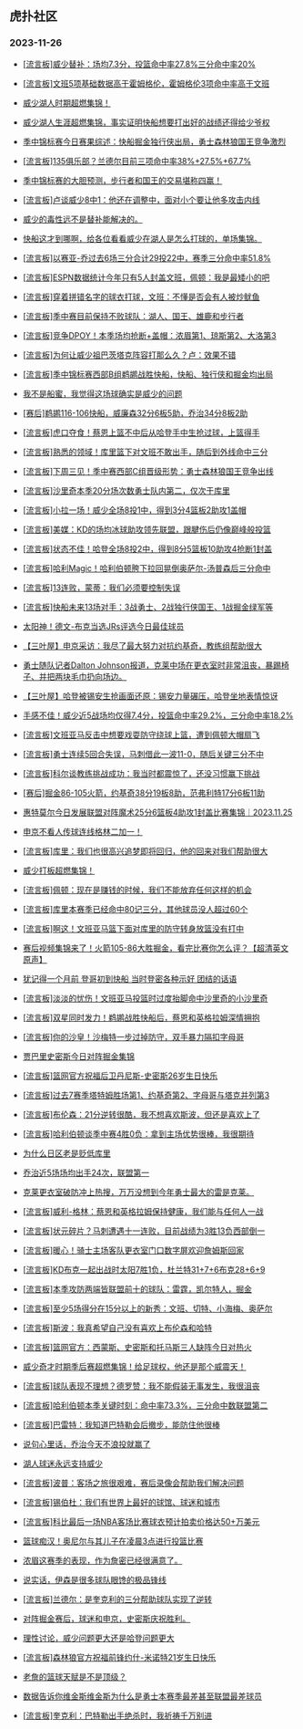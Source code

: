 ## 虎扑社区 
### 2023-11-26

+ [[流言板]威少替补：场均7.3分，投篮命中率27.8%三分命中率20%](https://bbs.hupu.com/623285438.html)

+ [[流言板]文班5项基础数据高于霍姆格伦，霍姆格伦3项命中率高于文班](https://bbs.hupu.com/623282694.html)

+ [威少湖人时期超燃集锦！](https://bbs.hupu.com/623282404.html)

+ [威少湖人生涯超燃集锦，事实证明快船想要打出好的战绩还得给少爷️权](https://bbs.hupu.com/623281709.html)

+ [季中锦标赛今日赛果综述：快船掘金独行侠出局，勇士森林狼国王竞争激烈](https://bbs.hupu.com/623278533.html)

+ [[流言板]135俱乐部？兰德尔目前三项命中率38%+27.5%+67.7%](https://bbs.hupu.com/623283013.html)

+ [季中锦标赛的大胆预测，步行者和国王的交易堪称四赢！](https://bbs.hupu.com/623282011.html)

+ [[流言板]卢谈威少8中1：他还在调整中，面对小个要让他多攻击内线](https://bbs.hupu.com/623283716.html)

+ [威少的毒性远不是替补能解决的。](https://bbs.hupu.com/623279478.html)

+ [快船这才到哪啊，给各位看看威少在湖人是怎么打球的，单场集锦。](https://bbs.hupu.com/623278269.html)

+ [[流言板]以赛亚-乔过去6场三分合计29投22中，赛季三分命中率51.8%](https://bbs.hupu.com/623282400.html)

+ [[流言板]ESPN数据统计今年只有5人封盖文班，佩顿：我是最矮小的吧](https://bbs.hupu.com/623279810.html)

+ [[流言板]穿着拼错名字的球衣打球，文班：不懂是否会有人被炒鱿鱼](https://bbs.hupu.com/623277159.html)

+ [[流言板]季中赛目前保持不败球队：湖人、国王、雄鹿和步行者](https://bbs.hupu.com/623284118.html)

+ [[流言板]竞争DPOY！本季场均抢断+盖帽：浓眉第1、琼斯第2、大洛第3](https://bbs.hupu.com/623277070.html)

+ [[流言板]为何让威少祖巴茨塔克阵容打那么久？卢：效果不错](https://bbs.hupu.com/623276960.html)

+ [[流言板]季中锦标赛西部B组鹈鹕战胜快船，快船、独行侠和掘金均出局](https://bbs.hupu.com/623275773.html)

+ [我不是船蜜，我觉得这场球确实是威少的问题](https://bbs.hupu.com/623283531.html)

+ [[赛后]鹈鹕116-106快船，威廉森32分6板5助，乔治34分8板2助](https://bbs.hupu.com/623275715.html)

+ [[流言板]虎口夺食！蔡恩上篮不中后从哈登手中生抢过球，上篮得手](https://bbs.hupu.com/623275515.html)

+ [[流言板]熟悉的领域！库里篮下对文班不敢出手，随后到外线命中三分](https://bbs.hupu.com/623274603.html)

+ [[流言板]下周三见！季中赛西部C组晋级形势：勇士森林狼国王竞争出线](https://bbs.hupu.com/623275490.html)

+ [[流言板]沙里奇本季20分场次数勇士队内第二，仅次于库里](https://bbs.hupu.com/623275639.html)

+ [[流言板]小拉一场！威少全场8投1中，得到3分4篮板2助攻1盖帽](https://bbs.hupu.com/623276275.html)

+ [[流言板]美媒：KD的场均冰球助攻领先联盟，跟腱伤后仍像巅峰般投篮](https://bbs.hupu.com/623285691.html)

+ [[流言板]状态不佳！哈登全场8投2中，得到8分5篮板10助攻4抢断1封盖](https://bbs.hupu.com/623275827.html)

+ [[流言板]哈利Magic！哈利伯顿胯下拉回晃倒奥萨尔-汤普森后三分命中](https://bbs.hupu.com/623268836.html)

+ [[流言板]13连败，蒙蒂：我们必须要控制失误](https://bbs.hupu.com/623284721.html)

+ [[流言板]快船未来13场对手：3战勇士、2战独行侠国王、1战掘金绿军等](https://bbs.hupu.com/623275931.html)

+ [太阳神！德文-布克当选JRs评选今日最佳球员](https://bbs.hupu.com/623279932.html)

+ [【三叶屋】申京采访：我尽了最大努力对抗约基奇，教练组帮助很大](https://bbs.hupu.com/623274653.html)

+ [勇士随队记者Dalton Johnson报道，克莱中场在更衣室时非常沮丧，暴踢椅子、并把两块毛巾扔向场边。](https://bbs.hupu.com/623277605.html)

+ [【三叶屋】哈登被锡安生抢画面还原：锡安力量碾压，哈登坐地表情惊讶](https://bbs.hupu.com/623277874.html)

+ [手感不佳！威少近5战场均仅得7.4分，投篮命中率29.2%，三分命中率18.2%](https://bbs.hupu.com/623283324.html)

+ [[流言板]文班亚马反击中想要戏耍防守绕球上篮，遭到佩顿大帽扇飞](https://bbs.hupu.com/623272055.html)

+ [[流言板]勇士连续5回合失误，马刺借此一波11-0，随后关键三分不中](https://bbs.hupu.com/623274764.html)

+ [[流言板]科尔谈教练挑战成功：我当时都震惊了，还没习惯赢下挑战](https://bbs.hupu.com/623276466.html)

+ [[赛后]掘金86-105火箭，约基奇38分19板8助，范弗利特17分6板11助](https://bbs.hupu.com/623270640.html)

+ [惠特莫尔今日发展联盟对阵魔术25分6篮板4助攻1封盖比赛集锦｜2023.11.25](https://bbs.hupu.com/623281873.html)

+ [申京不看人传球连线格林二加一！](https://bbs.hupu.com/623274239.html)

+ [[流言板]库里：我们也很高兴追梦即将回归，他的回来对我们帮助很大](https://bbs.hupu.com/623279315.html)

+ [威少打板超燃集锦！](https://bbs.hupu.com/623283915.html)

+ [[流言板]佩顿：现在是赚钱的时候，我们不能放弃任何这样的机会](https://bbs.hupu.com/623279686.html)

+ [[流言板]库里本赛季已经命中80记三分，其他球员没人超过60个](https://bbs.hupu.com/623275265.html)

+ [[流言板]啊这！文班亚马篮下面对库里的防守转身放篮没有打中](https://bbs.hupu.com/623272551.html)

+ [赛后视频集锦来了！火箭105-86大胜掘金，看完比赛你怎么评？【超清英文原声】](https://bbs.hupu.com/623273866.html)

+ [犹记得一个月前 登哥初到快船  当时登密各种示好 团结的话语](https://bbs.hupu.com/623283698.html)

+ [[流言板]淡淡的忧伤！文班亚马投篮时过度抬脚命中沙里奇的小沙里奇](https://bbs.hupu.com/623274282.html)

+ [[流言板]双星同时发力！鹈鹕战胜快船后，蔡恩和英格拉姆深情拥抱](https://bbs.hupu.com/623276011.html)

+ [[流言板]你的沙皇！沙梅特一步过掉防守，双手暴力隔扣字母哥](https://bbs.hupu.com/623270185.html)

+ [贾巴里史密斯今日对阵掘金集锦](https://bbs.hupu.com/623273580.html)

+ [[流言板]篮网官方祝福后卫丹尼斯-史密斯26岁生日快乐](https://bbs.hupu.com/623284646.html)

+ [[流言板]过去7赛季塔特姆胜场第1、约基奇第2、字母哥与塔克并列第3](https://bbs.hupu.com/623277002.html)

+ [[流言板]布伦森：21分逆转很酷，我不想喜欢斯波，但还是喜欢上了](https://bbs.hupu.com/623284917.html)

+ [[流言板]哈利伯顿谈季中赛4胜0负：拿到主场优势很棒，我很期待](https://bbs.hupu.com/623284175.html)

+ [为什么日区老是贬低库里](https://bbs.hupu.com/623283744.html)

+ [乔治近5场场均出手24次，联盟第一](https://bbs.hupu.com/623283488.html)

+ [克莱更衣室破防冲上热搜，万万没想到今年勇士最大的雷是克莱。](https://bbs.hupu.com/623280564.html)

+ [[流言板]威利-格林：蔡恩和英格拉姆保持健康，我们能与任何人一战](https://bbs.hupu.com/623283848.html)

+ [[流言板]状元碎片？马刺遭遇十一连败，目前战绩为3胜13负西部倒一](https://bbs.hupu.com/623275398.html)

+ [[流言板]暖心！骑士主场客队更衣室门口数字屏欢迎詹姆斯回家](https://bbs.hupu.com/623286430.html)

+ [[流言板]KD布克一起出战时太阳7胜1负，杜兰特31+7+6布克28+6+9](https://bbs.hupu.com/623285893.html)

+ [[流言板]本季攻防两端皆联盟前十的球队：雷霆，凯尔特人，掘金](https://bbs.hupu.com/623285903.html)

+ [[流言板]至少5场得分在15分以上的新秀：文班、切特、小海梅、奥萨尔](https://bbs.hupu.com/623286251.html)

+ [[流言板]斯波：我真希望自己没有喜欢上布伦森和哈特](https://bbs.hupu.com/623285477.html)

+ [[流言板]篮网官方：西蒙斯、史密斯和托马斯三人缺阵今日对热火](https://bbs.hupu.com/623286484.html)

+ [威少奇才时期季后赛超燃集锦！给足球权，他还是那个威震天！](https://bbs.hupu.com/623284664.html)

+ [[流言板]球队表现不理想？德罗赞：我不能假装无事发生，我很沮丧](https://bbs.hupu.com/623284776.html)

+ [[流言板]哈利伯顿本季关键时刻：命中率73.3%，三分命中数联盟第二](https://bbs.hupu.com/623286820.html)

+ [[流言板]巴雷特：我知道巴特勒会后撤步，能防住他很棒](https://bbs.hupu.com/623285225.html)

+ [说句心里话，乔治今天不浪投就赢了](https://bbs.hupu.com/623286089.html)

+ [湖人球迷永远支持威少](https://bbs.hupu.com/623283978.html)

+ [[流言板]波普：客场之旅很艰难，赛后录像会帮助我们解决问题](https://bbs.hupu.com/623285299.html)

+ [[流言板]锡伯杜：我们有世界上最好的球馆、球迷和城市](https://bbs.hupu.com/623285535.html)

+ [[流言板]科比最后一场NBA客场比赛球衣预计拍卖价格达50+万美元](https://bbs.hupu.com/623287384.html)

+ [篮球痴汉！奥尼尔与其儿子在凌晨3点进行投篮比赛](https://bbs.hupu.com/623287140.html)

+ [浓眉这赛季的表现，作为詹密已经很满意了。](https://bbs.hupu.com/623285804.html)

+ [说实话，伊森是很多球队眼馋的极品锋线](https://bbs.hupu.com/623285051.html)

+ [[流言板]兰德尔：是奎克利的三分帮助球队实现了逆转](https://bbs.hupu.com/623285629.html)

+ [对阵掘金赛后，球迷和申京，史密斯庆祝胜利。](https://bbs.hupu.com/623278314.html)

+ [理性讨论，威少问题更大还是哈登问题更大](https://bbs.hupu.com/623285424.html)

+ [[流言板]森林狼官方祝福前锋约什-米诺特21岁生日快乐](https://bbs.hupu.com/623286391.html)

+ [老詹的篮球天赋是不是顶级？](https://bbs.hupu.com/623286834.html)

+ [数据告诉你维金斯维金斯为什么是勇士本赛季最差甚至联盟最差球员](https://bbs.hupu.com/623285834.html)

+ [[流言板]奎克利：巴特勒出手绝杀时，我祈祷千万别进](https://bbs.hupu.com/623285036.html)

